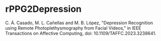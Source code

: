 # rPPG2Depression


C. Á. Casado, M. L. Cañellas and M. B. López, "Depression Recognition using Remote Photoplethysmography from Facial Videos," in IEEE Transactions on Affective Computing, doi: 10.1109/TAFFC.2023.3238641.
